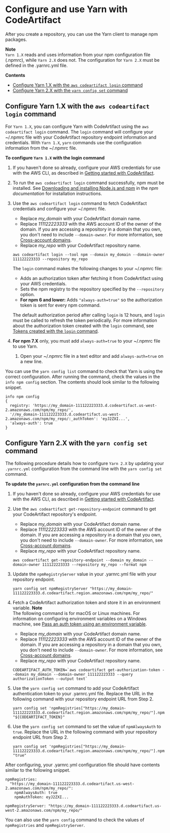 # Configure and use Yarn with CodeArtifact<a name="npm-yarn"></a>

After you create a repository, you can use the Yarn client to manage npm packages\.

**Note**  
`Yarn 1.X` reads and uses information from your npm configuration file \(\.npmrc\), while `Yarn 2.X` does not\. The configuration for `Yarn 2.X` must be defined in the \.yarnrc\.yml file\.

**Contents**
+ [Configure Yarn 1\.X with the `aws codeartifact login` command](#npm-yarn-configure-login)
+ [Configure Yarn 2\.X with the `yarn config set` command](#npm-yarn-configure-yarn-command)

## Configure Yarn 1\.X with the `aws codeartifact login` command<a name="npm-yarn-configure-login"></a>

For `Yarn 1.X`, you can configure Yarn with CodeArtifact using the `aws codeartifact login` command\. The `login` command will configure your \~/\.npmrc file with your CodeArtifact repository endpoint information and credentials\. With `Yarn 1.X`, `yarn` commands use the configuration information from the \~/\.npmrc file\.

**To configure `Yarn 1.X` with the login command**

1. If you haven't done so already, configure your AWS credentials for use with the AWS CLI, as described in [Getting started with CodeArtifact](getting-started.md)\.

1. To run the `aws codeartifact login` command successfully, npm must be installed\. See [Downloading and installing Node\.js and npm](https://docs.npmjs.com/downloading-and-installing-node-js-and-npm/) in the *npm documentation* for installation instructions\.

1. Use the `aws codeartifact login` command to fetch CodeArtifact credentials and configure your \~/\.npmrc file\.
   + Replace *my\_domain* with your CodeArtifact domain name\.
   + Replace *111122223333* with the AWS account ID of the owner of the domain\. If you are accessing a repository in a domain that you own, you don't need to include `--domain-owner`\. For more information, see [Cross\-account domains](domain-overview.md#domain-overview-cross-account)\.
   + Replace *my\_repo* with your CodeArtifact repository name\.

   ```
   aws codeartifact login --tool npm --domain my_domain --domain-owner 111122223333 --repository my_repo
   ```

   The `login` command makes the following changes to your \~/\.npmrc file:
   + Adds an authorization token after fetching it from CodeArtifact using your AWS credentials\.
   + Sets the npm registry to the repository specified by the `--repository` option\.
   + **For npm 6 and lower:** Adds `"always-auth=true"` so the authorization token is sent for every npm command\.

   The default authorization period after calling `login` is 12 hours, and `login` must be called to refresh the token periodically\. For more information about the authorization token created with the `login` command, see [Tokens created with the `login` command](tokens-authentication.md#auth-token-login)\.

1. **For npm 7\.X** only, you must add `always-auth=true` to your \~/\.npmrc file to use Yarn\.

   1. Open your \~/\.npmrc file in a text editor and add `always-auth=true` on a new line\.

You can use the `yarn config list` command to check that Yarn is using the correct configuration\. After running the command, check the values in the `info npm config` section\. The contents should look similar to the following snippet\.

```
info npm config
{
  registry: 'https://my_domain-111122223333.d.codeartifact.us-west-2.amazonaws.com/npm/my_repo/',
  '//my_domain-111122223333.d.codeartifact.us-west-2.amazonaws.com/npm/my_repo/:_authToken': 'eyJ2ZXI...',
  'always-auth': true
}
```

## Configure Yarn 2\.X with the `yarn config set` command<a name="npm-yarn-configure-yarn-command"></a>

The following procedure details how to configure `Yarn 2.X` by updating your `.yarnrc.yml` configuration from the command line with the `yarn config set` command\.

**To update the `yarnrc.yml` configuration from the command line**

1. If you haven't done so already, configure your AWS credentials for use with the AWS CLI, as described in [Getting started with CodeArtifact](getting-started.md)\.

1. Use the `aws codeartifact get-repository-endpoint` command to get your CodeArtifact repository's endpoint\.
   + Replace *my\_domain* with your CodeArtifact domain name\.
   + Replace *111122223333* with the AWS account ID of the owner of the domain\. If you are accessing a repository in a domain that you own, you don't need to include `--domain-owner`\. For more information, see [Cross\-account domains](domain-overview.md#domain-overview-cross-account)\.
   + Replace *my\_repo* with your CodeArtifact repository name\.

   ```
   aws codeartifact get-repository-endpoint --domain my_domain --domain-owner 111122223333 --repository my_repo --format npm
   ```

1. Update the `npmRegistryServer` value in your \.yarnrc\.yml file with your repository endpoint\.

   ```
   yarn config set npmRegistryServer "https://my_domain-111122223333.d.codeartifact.region.amazonaws.com/npm/my_repo/"
   ```

1. Fetch a CodeArtifact authorization token and store it in an environment variable\.
**Note**  
The following command is for macOS or Linux machines\. For information on configuring environment variables on a Windows machine, see [Pass an auth token using an environment variable](tokens-authentication.md#env-var)\.
   + Replace *my\_domain* with your CodeArtifact domain name\.
   + Replace *111122223333* with the AWS account ID of the owner of the domain\. If you are accessing a repository in a domain that you own, you don't need to include `--domain-owner`\. For more information, see [Cross\-account domains](domain-overview.md#domain-overview-cross-account)\.
   + Replace *my\_repo* with your CodeArtifact repository name\.

   ```
   CODEARTIFACT_AUTH_TOKEN=`aws codeartifact get-authorization-token --domain my_domain --domain-owner 111122223333 --query authorizationToken --output text`
   ```

1. Use the `yarn config set` command to add your CodeArtifact authentication token to your \.yarnrc\.yml file\. Replace the URL in the following command with your repository endpoint URL from Step 2\.

   ```
   yarn config set 'npmRegistries["https://my_domain-111122223333.d.codeartifact.region.amazonaws.com/npm/my_repo/"].npmAuthToken' "${CODEARTIFACT_TOKEN}"
   ```

1. Use the `yarn config set` command to set the value of `npmAlwaysAuth` to `true`\. Replace the URL in the following command with your repository endpoint URL from Step 2\.

   ```
   yarn config set 'npmRegistries["https://my_domain-111122223333.d.codeartifact.region.amazonaws.com/npm/my_repo/"].npmAlwaysAuth' "true"
   ```

After configuring, your \.yarnrc\.yml configuration file should have contents similar to the following snippet\.

```
npmRegistries:
  "https://my_domain-111122223333.d.codeartifact.us-west-2.amazonaws.com/npm/my_repo/":
    npmAlwaysAuth: true
    npmAuthToken: eyJ2ZXI...

npmRegistryServer: "https://my_domain-111122223333.d.codeartifact.us-west-2.amazonaws.com/npm/my_repo/"
```

You can also use the `yarn config` command to check the values of `npmRegistries` and `npmRegistryServer`\.